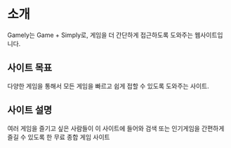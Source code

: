 # 소개

Gamely는 Game + Simply로, 게임을 더 간단하게 접근하도록 도와주는 웹사이트입니다.

## 사이트 목표

다양한 게임을 통해서 모든 게임을 빠르고 쉽게 접할 수 있도록 도와주는 사이트.

## 사이트 설명

여러 게임을 즐기고 싶은 사람들이 이 사이트에 들어와 검색 또는 인기게임을 간편하게 즐길 수 있도록 한 무료 종합 게임 사이트
